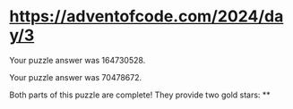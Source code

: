 # https://adventofcode.com/2024/day/3

Your puzzle answer was 164730528.

Your puzzle answer was 70478672.

Both parts of this puzzle are complete! They provide two gold stars: **

